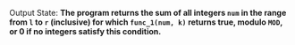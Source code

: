 Output State: **The program returns the sum of all integers `num` in the range from `l` to `r` (inclusive) for which `func_1(num, k)` returns true, modulo `MOD`, or 0 if no integers satisfy this condition.**